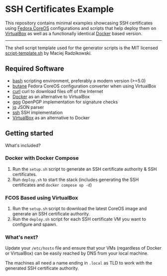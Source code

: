 # SSH Certificates Example

This repository contains minimal examples showcasing SSH certificates using [Fedora CoreOS](https://docs.fedoraproject.org/en-US/fedora-coreos/)
configurations and scripts that help deploy them on [VirtualBox](https://www.virtualbox.org) as well as a functionally
identical [Docker](https://www.docker.com) based version.

---

The shell script template used for the generator scripts is the MIT licensed [script-template.sh](https://gist.github.com/m-radzikowski/53e0b39e9a59a1518990e76c2bff8038)
by Maciej Radzikowski.

## Required Software

- [bash](https://www.gnu.org/software/bash/) scripting environment, preferably a modern version (>=5.0)
- [butane](https://github.com/coreos/butane) Fedora CoreOS configuration converter when using VirtualBox
- [curl](https://github.com/curl/curl) curl to download files off of the Internet
- [Docker](https://www.docker.com) as an alternative to VirtualBox
- [gpg](https://www.gnupg.org/) OpenPGP implementation for signature checks
- [jq](https://stedolan.github.io/jq/) JSON parser
- [ssh](https://www.openssh.com) SSH implementation
- [VirtualBox](https://www.virtualbox.org) as an alternative to Docker

## Getting started

What's included?

### Docker with Docker Compose

1. Run the `setup.sh` script to generate an SSH certificate authority & SSH certificates.
2. Run `deploy.sh` to start the stack (includes generating the SSH certificates and `docker compose up -d`)

### FCOS Based using VirtualBox

1. Run the `setup.sh` script to download the latest CoreOS image and generate an SSH certificate authority.
2. Run the `deploy.sh` script for each SSH certificate VM you want to configure and spawn.

### What's next?

Update your `/etc/hosts` file and ensure that your VMs (regardless of Docker or VirtualBox) can be easily reached by DNS
from your local machine.

The machines all need a name ending in `.local` as TLD to work with the generated SSH certificate authority.
